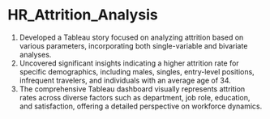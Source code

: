 # HR_Attrition_Analysis

1. Developed a Tableau story focused on analyzing attrition based on various parameters, incorporating both single-variable and bivariate analyses.
2. Uncovered significant insights indicating a higher attrition rate for specific demographics, including males, singles, entry-level positions, infrequent travelers, and individuals with an average age of 34.
3. The comprehensive Tableau dashboard visually represents attrition rates across diverse factors such as department, job role, education, and satisfaction, offering a detailed perspective on workforce dynamics.
